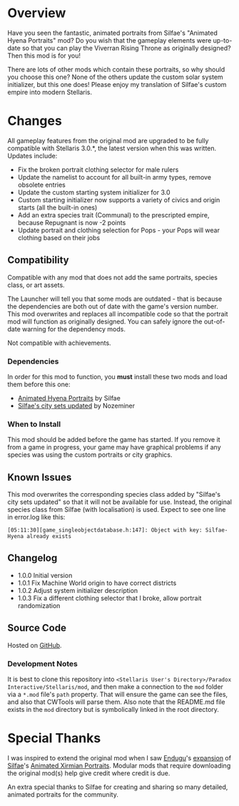 # Overview

Have you seen the fantastic, animated portraits from Silfae's "Animated Hyena Portraits" mod?  Do you wish that the gameplay elements were up-to-date so that you can play the Viverran Rising Throne as originally designed?  Then this mod is for you!

There are lots of other mods which contain these portraits, so why should you choose this one?  None of the others update the custom solar system initializer, but this one does!  Please enjoy my translation of Silfae's custom empire into modern Stellaris.

# Changes

All gameplay features from the original mod are upgraded to be fully compatible with Stellaris 3.0.*, the latest version when this was written.  Updates include:

* Fix the broken portrait clothing selector for male rulers
* Update the namelist to account for all built-in army types, remove obsolete entries
* Update the custom starting system initializer for 3.0
* Custom starting initializer now supports a variety of civics and origin starts (all the built-in ones)
* Add an extra species trait (Communal) to the prescripted empire, because Repugnant is now -2 points
* Update portrait and clothing selection for Pops - your Pops will wear clothing based on their jobs

## Compatibility

Compatible with any mod that does not add the same portraits, species class, or art assets.

The Launcher will tell you that some mods are outdated - that is because the dependencies are both out of date with the game's version number.  This mod overwrites and replaces all incompatible code so that the portrait mod will function as originally designed.  You can safely ignore the out-of-date warning for the dependency mods.

Not compatible with achievements.

### Dependencies

In order for this mod to function, you **must** install these two mods and load them before this one:

* [Animated Hyena Portraits](https://steamcommunity.com/sharedfiles/filedetails/?id=1126014321) by Silfae
* [Silfae's city sets updated](https://steamcommunity.com/sharedfiles/filedetails/?id=2247427791) by Nozeminer

### When to Install

This mod should be added before the game has started.  If you remove it from a game in progress, your game may have graphical problems if any species was using the custom portraits or city graphics.

## Known Issues

This mod overwrites the corresponding species class added by "Silfae's city sets updated" so that it will not be available for use.  Instead, the original species class from Silfae (with localisation) is used.  Expect to see one line in error.log like this:

```
[05:11:30][game_singleobjectdatabase.h:147]: Object with key: Silfae-Hyena already exists
```

## Changelog

* 1.0.0 Initial version
* 1.0.1 Fix Machine World origin to have correct districts
* 1.0.2 Adjust system initializer description
* 1.0.3 Fix a different clothing selector that I broke, allow portrait randomization

## Source Code

Hosted on [GitHub](https://github.com/corsairmarks/hyenafolk_portraits_revisited).

### Development Notes

It is best to clone this repository into `<Stellaris User's Directory>/Paradox Interactive/Stellaris/mod`, and then make a connection to the `mod` folder via a `*.mod` file's `path` property.  That will ensure the game can see the files, and also that CWTools will parse them.  Also note that the README.md file exists in the `mod` directory but is symbolically linked in the root directory.

# Special Thanks

I was inspired to extend the original mod when I saw [Endugu](https://steamcommunity.com/profiles/76561198037630876/myworkshopfiles/)'s [expansion](https://steamcommunity.com/sharedfiles/filedetails/?id=1584824947) of [Silfae](https://steamcommunity.com/profiles/76561198021525667/myworkshopfiles/)'s [Animated Xirmian Portraits](https://steamcommunity.com/workshop/filedetails/?id=881118424).  Modular mods that require downloading the original mod(s) help give credit where credit is due.

An extra special thanks to Silfae for creating and sharing so many detailed, animated portraits for the community.